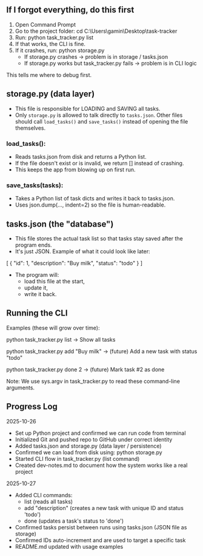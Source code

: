 ## If I forgot everything, do this first

1. Open Command Prompt
2. Go to the project folder:
   cd C:\Users\gamin\Desktop\task-tracker
3. Run:
   python task_tracker.py list
4. If that works, the CLI is fine.
5. If it crashes, run:
   python storage.py
   - If storage.py crashes -> problem is in storage / tasks.json
   - If storage.py works but task_tracker.py fails -> problem is in CLI logic

This tells me where to debug first.


## storage.py (data layer)

- This file is responsible for LOADING and SAVING all tasks.
- Only `storage.py` is allowed to talk directly to `tasks.json`.
  Other files should call `load_tasks()` and `save_tasks()` instead of opening the file themselves.

### load_tasks():
- Reads tasks.json from disk and returns a Python list.
- If the file doesn't exist or is invalid, we return [] instead of crashing.
- This keeps the app from blowing up on first run.

### save_tasks(tasks):
- Takes a Python list of task dicts and writes it back to tasks.json.
- Uses json.dump(..., indent=2) so the file is human-readable.


## tasks.json (the "database")

- This file stores the actual task list so that tasks stay saved after the program ends.
- It's just JSON. Example of what it could look like later:

[
  {
    "id": 1,
    "description": "Buy milk",
    "status": "todo"
  }
]

- The program will:
  - load this file at the start,
  - update it,
  - write it back.


## Running the CLI

Examples (these will grow over time):

python task_tracker.py list
    -> Show all tasks

python task_tracker.py add "Buy milk"
    -> (future) Add a new task with status "todo"

python task_tracker.py done 2
    -> (future) Mark task #2 as done

Note: We use sys.argv in task_tracker.py to read these command-line arguments.


## Progress Log

2025-10-26
- Set up Python project and confirmed we can run code from terminal
- Initialized Git and pushed repo to GitHub under correct identity
- Added tasks.json and storage.py (data layer / persistence)
- Confirmed we can load from disk using: python storage.py
- Started CLI flow in task_tracker.py (list command)
- Created dev-notes.md to document how the system works like a real project

2025-10-27
- Added CLI commands:
  - list (reads all tasks)
  - add "description" (creates a new task with unique ID and status 'todo')
  - done <id> (updates a task's status to 'done')
- Confirmed tasks persist between runs using tasks.json (JSON file as storage)
- Confirmed IDs auto-increment and are used to target a specific task
- README.md updated with usage examples